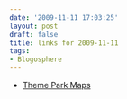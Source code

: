 ```yaml
---
date: '2009-11-11 17:03:25'
layout: post
draft: false
title: links for 2009-11-11
tags:
- Blogosphere
---
```


 * [Theme Park Maps](http://www.themeparkbrochures.net/mainmaps.html)
